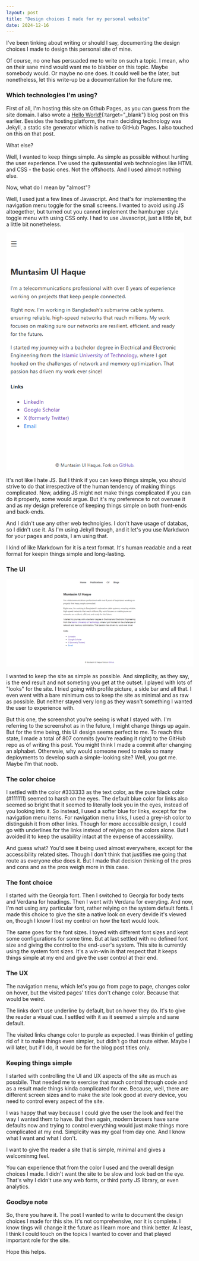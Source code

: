 ```yaml
---
layout: post
title: "Design choices I made for my personal website"
date: 2024-12-16
---
```


I've been tinking about writing or should I say, documenting the design choices I made to design this personal site of mine. 

Of course, no one has persuaded me to write on such a topic. I mean, who on their sane mind would want me to blabber on this topic. Maybe somebody would. Or maybe no one does. It could well be the later, but nonetheless, let this write-up be a documentation for the future me.

### Which technologies I'm using?

First of all, I'm hosting this site on Gthub Pages, as you can guess from the site domain. I also wrote a [Hello World!](https://muntasimulhaque.github.io/hello-world/){:target="_blank"} blog post on this earlier. Besides the hosting platform, the main deciding technology was Jekyll, a static site generator which is native to GitHub Pages. I also touched on this on that post.

What else?

Well, I wanted to keep things simple. As simple as possible without hurting the user experience. I've used the quitessential web technologies like HTML and CSS - the basic ones. Not the offshoots. And I used almost nothing else. 

Now, what do I mean by "almost"?

Well, I used just a few lines of Javascript. And that's for implementing the navigation menu toggle for the small screens. I wanted to avoid using JS altoegether, but turned out you cannot implement the hamburger style toggle menu with using CSS only. I had to use Javascript, just a little bit, but a little bit nonetheless.

![Menu Toggle Screenshot](/assets/images/2024-12-16-website-design/menu-toggle.png)

It's not like I hate JS. But I think if you can keep things simple, you should strive to do that irrespective of the human tendency of making things complicated. Now, adding JS might not make things complicated if you can do it properly, some would argue. But it's my preference to not overuse it and as my design preference of keeping things simple on both front-ends and back-ends.

And I didn't use any other web technolgies. I don't have usage of databas, so I didn't use it. As I'm using Jekyll though, and it let's you use Markdwon for your pages and posts, I am using that. 

I kind of like Markdown for it is a text format. It's human readable and a reat format for keepin things simple and long-lasting.

### The UI

![Full Page Screenshot](/assets/images/2024-12-16-website-design/full-page.png)

I wanted to keep the site as simple as possible. And simplicity, as they say, is the end result and not someting you get at the outset. I played with lots of "looks" for the site. I tried going with profile picture, a side bar and all that. I even went with a bare minimum css to keep the site as minimal and as raw as possible. But neither stayed very long as they wasn't something I wanted the user to experience with. 

But this one, the screenshot you're seeing is what I stayed with. I'm referring to the screenshot as in the future, I might change things up again. But for the time being, this UI design seems perfect to me. To reach this state, I made a total of 807 commits (you're reading it right) to the GitHub repo as of writing this post. You might think I made a commit after changing an alphabet. Otherwsie, why would someone need to make so many deployments to develop such a simple-looking site? Well, you got me. Maybe I'm that noob.

### The color choice

I settled with the color #333333 as the text color, as the pure black color (#111111) seemed to harsh on the eyes. The default blue color for links also seemed so bright that it seemed to literally look you in the eyes, instead of you looking into it. So instead, I used a softer blue for links, except for the navigation menu items. For navigation menu links, I used a grey-ish color to distinguish it from other links. Though for more accessible design, I could go with underlines for the links instead of relying on the colors alone. But I avoided it to keep the usability intact at the expense of accessinility.

And guess what? You'd see it being used almost everywhere, except for the accessibility related sites. Though I don't think that justifies me going that route as everyone else does it. But I made that decision thinking of the pros and cons and as the pros weigh more in this case.

### The font choice

I started with the Georgia font. Then I switched to Georgia for body texts and Verdana for headings. Then I went with Verdana for everyting. And now, I'm not using any particular font, rather relying on the system default fonts. I made this choice to give the site a native look on every devide it's viewed on, though I know I lost my control on how the text would look.

The same goes for the font sizes. I toyed with different font sizes and kept some configurations for some time. But at last settled with no defined font size and giving the control to the end-user's system. This site is currently using the system font sizes. It's a win-win in that respect that it keeps things simple at my end and give the user control at their end.

### The UX

The navigation menu, which let's you go from page to page, changes color on hover, but the visited pages' titles don't change color. Because that would be weird. 

The links don't use underline by default, but on hover they do. It's to give the reader a visual cue. I settled with it as it seemed a simple and sane default. 

The visited links change color to purple as expected. I was thinkin of getting rid of it to make things even simpler, but didn't go that route either. Maybe I will later, but if I do, it would be for the blog post titles only.

### Keeping things simple

I started with controlling the UI and UX aspects of the site as much as possbile. That needed me to exercise that much control through code and as a result made things kinda complicated for me. Because, well, there are different screen sizes and to make the site look good at every device, you need to control every aspect of the site. 

I was happy that way because I could give the user the look and feel the way I wanted them to have. But then again, modern brosers have sane defaults now and trying to control everything would just make things more complicated at my end. Simplciity was my goal from day one. And I know what I want and what I don't.

I want to give the reader a site that is simple, minimal and gives a welcominmg feel. 

You can experience that from the color I used and the overall design choices I made. I didn't want the site to be slow and look bad on the eye. That's why I didn't use any web fonts, or third party JS library, or even analytics.

### Goodbye note

So, there you have it. The post I wanted to write to document the design choices I made for this site. It's not comprehensive, nor it is complete. I know tings will change it the future as I learn more and think better. At least, I think I could touch on the topics I wanted to cover and that played important role for the site.


Hope this helps.